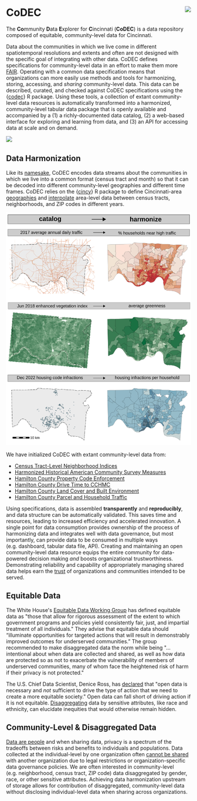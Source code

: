 # CoDEC <img src="man/figures/logo.svg" align="right" height="200"/>

The **Co**mmunity **D**ata **E**xplorer for **C**incinnati (**CoDEC**) is a data repository composed of equitable, community-level data for Cincinnati.

Data about the communities in which we live come in different spatiotemporal resolutions and extents and often are not designed with the specific goal of integrating with other data. CoDEC defines specifications for community-level data in an effort to make them more [FAIR](https://doi.org/10.1038/sdata.2016.18). Operating with a common data specification means that organizations can more easily use methods and tools for harmonizing, storing, accessing, and *sharing* community-level data. This data can be described, curated, and checked against CoDEC specifications using the {[codec](https://github.com/geomarker-io/codec)} R package. Using these tools, a collection of extant community-level data resources is automatically transformed into a harmonized, community-level tabular data package that is openly available and accompanied by a (1) a richly-documented data catalog, (2) a web-based interface for exploring and learning from data, and (3) an API for accessing data at scale and on demand.

![](man/figures/codec_overview_TD.svg)

## Data Harmonization

Like its [namesake](https://en.wikipedia.org/wiki/Codec), CoDEC encodes data streams about the communities in which we live into a common format (census tract and month) so that it can be decoded into different community-level geographies and different time frames. CoDEC relies on the {[cincy](https://geomarker.io/cincy/index.html)} R package to define Cincinnati-area [geographies](https://geomarker.io/cincy/articles/geographies.html) and [interpolate](https://geomarker.io/cincy/articles/interpolate.html) area-level data between census tracts, neighborhoods, and ZIP codes in different years.

![](man/figures/codec_harmonization.svg)

We have initialized CoDEC with extant community-level data from:

- [Census Tract-Level Neighborhood
  Indices](https://github.com/geomarker-io/tract_indices)
- [Harmonized Historical American Community Survey
  Measures](https://github.com/geomarker-io/hh_acs_measures)
- [Hamilton County Property Code
  Enforcement](https://github.com/geomarker-io/hamilton_property_code_enforcement)
- [Hamilton County Drive Time to
  CCHMC](https://github.com/geomarker-io/hamilton_drivetime)
- [Hamilton County Land Cover and Built
  Environment](https://github.com/geomarker-io/hamilton_landcover)
- [Hamilton County Parcel and Household
  Traffic](https://github.com/geomarker-io/hamilton_traffic)

Using specifications, data is assembled **transparently** and **reproducibly**, and data structure can be automatically validated. This saves time and resources, leading to increased efficiency and accelerated innovation. A single point for data consumption provides ownership of the process of harmonizing data and integrates well with data governance, but most importantly, can provide data to be consumed in multiple ways (e.g. dashboard, tabular data file, API). Creating and maintaining an open community-level data resource equips the entire community for data-powered decision making *and* boosts organizational trustworthiness. Demonstrating reliability and capability of appropriately managing shared data helps earn the [trust](https://doi.org/10.1038/s41597-020-0486-7) of organizations and communities intended to be served.

## Equitable Data

The White House's [Equitable Data Working Group](https://www.whitehouse.gov/briefing-room/statements-releases/2022/04/22/fact-sheet-biden-harris-administration-releases-recommendations-for-advancing-use-of-equitable-data/) has defined equitable data as "those that allow for rigorous assessment of the extent to which government programs and policies yield consistently fair, just, and impartial treatment of all individuals." They advise that equitable data should “illuminate opportunities for targeted actions that will result in demonstrably improved outcomes for underserved communities.” The group recommended to make disaggregated data the norm while being "... intentional about when data are collected and shared, as well as how data are protected so as not to exacerbate the vulnerability of members of underserved communities, many of whom face the heightened risk of harm if their privacy is not protected."

The U.S. Chief Data Scientist, Denice Ross, has [declared](https://www.fedscoop.com/us-chief-data-scientist-interview/) that "open data is necessary and *not* sufficient to drive the type of action that we need to create a more equitable society." Open data can fall short of driving action if it is not equitable. [Disaggregating](https://doi.org/10.1377/forefront.20220323.555023) data by sensitive attributes, like race and ethnicity, can elucidate inequities that would otherwise remain hidden.

## Community-Level & Disaggregated Data

[Data are people](https://doi.org/10.1371/journal.pcbi.1005399) and when sharing data, privacy is a spectrum of the
tradeoffs between risks and benefits to individuals and populations. Data collected at the individual-level by one organization often [cannot be shared](https://sharing.nih.gov/data-management-and-sharing-policy/protecting-participant-privacy-when-sharing-scientific-data/principles-and-best-practices-for-protecting-participant-privacy) with another organization due to legal restrictions or organization-specific data governance policies. We are often interested in community-level (e.g. neighborhood, census tract, ZIP code) data disaggregated by gender, race, or other sensitive attributes. Achieving data harmonization upstream of storage allows for contribution of disaggregated, community-level data without disclosing individual-level data when sharing across organizations.
